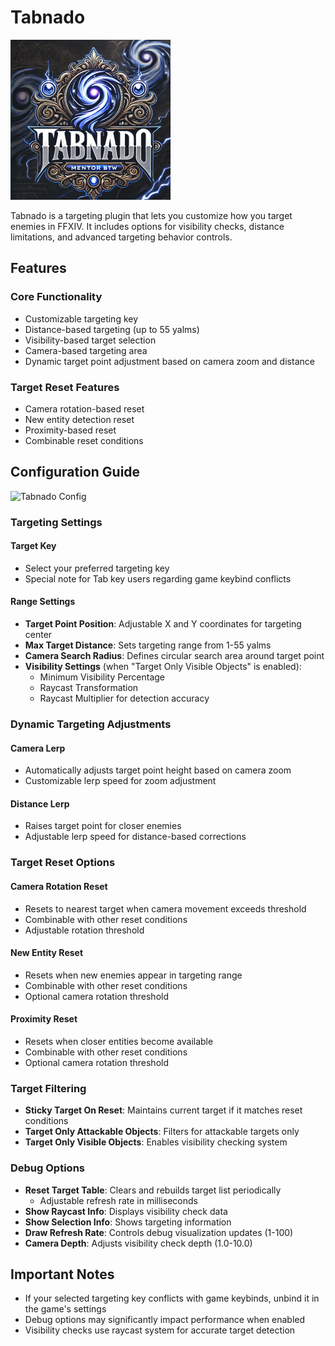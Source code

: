 # Tabnado

![Tabnado Icon](https://raw.githubusercontent.com/Paparogue/Tabnado/2579f4200a6ba0e60bd12eb6acd31be341e08490/tabnado.png)

Tabnado is a targeting plugin that lets you customize how you target enemies in FFXIV. It includes options for visibility checks, distance limitations, and advanced targeting behavior controls.

## Features

### Core Functionality
- Customizable targeting key
- Distance-based targeting (up to 55 yalms)
- Visibility-based target selection
- Camera-based targeting area
- Dynamic target point adjustment based on camera zoom and distance

### Target Reset Features
- Camera rotation-based reset
- New entity detection reset
- Proximity-based reset
- Combinable reset conditions

## Configuration Guide

![Tabnado Config](https://raw.github.com/Paparogue/Tabnado/1d8bd06165db514748ca9d5c11c7c0c6a6793d54/tabnado_1.4.1.png)

### Targeting Settings

#### Target Key
- Select your preferred targeting key
- Special note for Tab key users regarding game keybind conflicts

#### Range Settings
- **Target Point Position**: Adjustable X and Y coordinates for targeting center
- **Max Target Distance**: Sets targeting range from 1-55 yalms
- **Camera Search Radius**: Defines circular search area around target point
- **Visibility Settings** (when "Target Only Visible Objects" is enabled):
  - Minimum Visibility Percentage
  - Raycast Transformation
  - Raycast Multiplier for detection accuracy

### Dynamic Targeting Adjustments

#### Camera Lerp
- Automatically adjusts target point height based on camera zoom
- Customizable lerp speed for zoom adjustment

#### Distance Lerp
- Raises target point for closer enemies
- Adjustable lerp speed for distance-based corrections

### Target Reset Options

#### Camera Rotation Reset
- Resets to nearest target when camera movement exceeds threshold
- Combinable with other reset conditions
- Adjustable rotation threshold

#### New Entity Reset
- Resets when new enemies appear in targeting range
- Combinable with other reset conditions
- Optional camera rotation threshold

#### Proximity Reset
- Resets when closer entities become available
- Combinable with other reset conditions
- Optional camera rotation threshold

### Target Filtering

- **Sticky Target On Reset**: Maintains current target if it matches reset conditions
- **Target Only Attackable Objects**: Filters for attackable targets only
- **Target Only Visible Objects**: Enables visibility checking system

### Debug Options

- **Reset Target Table**: Clears and rebuilds target list periodically
  - Adjustable refresh rate in milliseconds
- **Show Raycast Info**: Displays visibility check data
- **Show Selection Info**: Shows targeting information
- **Draw Refresh Rate**: Controls debug visualization updates (1-100)
- **Camera Depth**: Adjusts visibility check depth (1.0-10.0)

## Important Notes

- If your selected targeting key conflicts with game keybinds, unbind it in the game's settings
- Debug options may significantly impact performance when enabled
- Visibility checks use raycast system for accurate target detection
